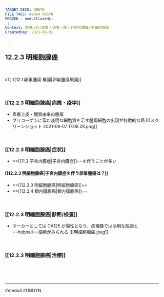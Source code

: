 ```yaml
---
TARGET DECK: OBGYN
FILE TAGS: medu4 OBGYN
FROZEN - medu4ClozeHL:
 : 
Context: 産婦人科/卵巣・卵管・膣・外陰の腫瘍/明細胞腺癌
CreatedDay: 2021-06-01

---
```


## 12.2.3 明細胞腺癌

<br>

cf.) [[12.1 卵巣腫瘍 概論|卵巣腫瘍概論]]

<br>

### [[12.2.3 明細胞腺癌|病態・疫学]]
* 表層上皮・間質由来の腫瘍
* グリコーゲンに富む淡明な細胞質を示す腫瘍細胞の出現が特徴的な癌
![[スクリーンショット 2021-06-07 17.08.28.png]]

<br>

### [[12.2.3 明細胞腺癌|症状]]
* ==[[11.3 子宮内膜症|子宮内膜症]]==を伴うことが多い
<!--ID: 1622523511011-->


#### [[12.2.3 明細胞腺癌|子宮内膜症を伴う卵巣腫瘍は？]]
* ==[[12.2.3 明細胞腺癌|明細胞腺癌]]==
* ==[[12.2.4  類内膜腺癌|類内膜腺癌]]==
<!--ID: 1655763489435-->






<br>

### [[12.2.3 明細胞腺癌|診断/検査]]
* マーカーとしては CA125 が陽性となり、病理像では淡明な細胞と==hobnail==細胞がみられる
![[明細胞腺癌.jpeg]]
<!--ID: 1622523511018-->




<br>

### [[12.2.3 明細胞腺癌|治療]]


<br><br><br>

---
#medu4 #OBGYN
